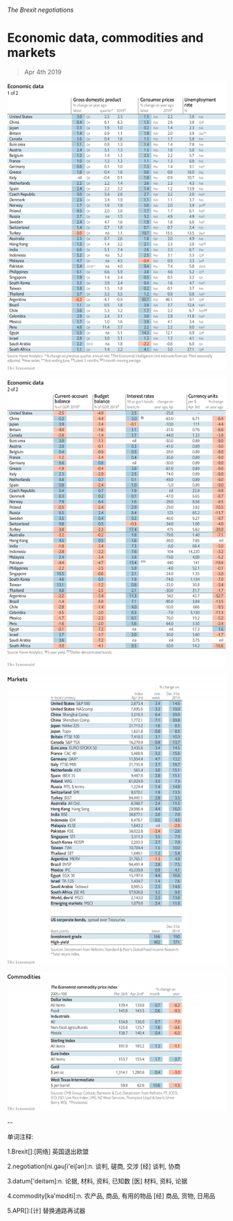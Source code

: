 ###### The Brexit negotiations

# Economic data, commodities and markets 

> Apr 4th 2019 

![image](images/20190406_INT101.png) 

![image](images/20190406_INT102.png) 

![image](images/20190406_INT201.png) 

![image](images/20190406_INT401.png) 

-- 

 单词注释:

1.Brexit[]:[网络] 英国退出欧盟 

2.negotiation[ni.gәuʃi'eiʃәn]:n. 谈判, 磋商, 交涉 [经] 谈判, 协商 

3.datum['deitәm]:n. 论据, 材料, 资料, 已知数 [医] 材料, 资料, 论据 

4.commodity[kә'mɒditi]:n. 农产品, 商品, 有用的物品 [经] 商品, 货物, 日用品 

5.APR[]:[计] 替换通路再试器 

